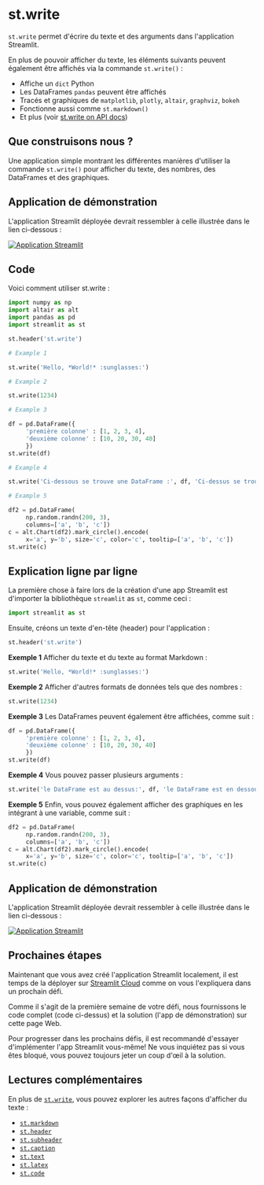 # st.write

`st.write` permet d'écrire du texte et des arguments dans l'application Streamlit.

En plus de pouvoir afficher du texte, les éléments suivants peuvent également être affichés via la commande `st.write()` :


- Affiche un `dict` Python
- Les DataFrames `pandas` peuvent être affichés
- Tracés et graphiques de `matplotlib`, `plotly`, `altair`, `graphviz`, `bokeh`
- Fonctionne aussi comme `st.markdown()`
- Et plus (voir [st.write on API docs](https://docs.streamlit.io/library/api-reference/write-magic/st.write))

## Que construisons nous ?

Une application simple montrant les différentes manières d'utiliser la commande `st.write()` pour afficher du texte, des nombres, des DataFrames et des graphiques.

## Application de démonstration

L'application Streamlit déployée devrait ressembler à celle illustrée dans le lien ci-dessous :

[![Application Streamlit](https://static.streamlit.io/badges/streamlit_badge_black_white.svg)](https://share.streamlit.io/dataprofessor/st.write/)

## Code

Voici comment utiliser st.write :

```python
import numpy as np
import altair as alt
import pandas as pd
import streamlit as st

st.header('st.write')

# Example 1

st.write('Hello, *World!* :sunglasses:')

# Example 2

st.write(1234)

# Example 3

df = pd.DataFrame({
     'première colonne' : [1, 2, 3, 4],
     'deuxième colonne' : [10, 20, 30, 40]
     })
st.write(df)

# Example 4

st.write('Ci-dessous se trouve une DataFrame :', df, 'Ci-dessus se trouve une DataFrame.')

# Example 5

df2 = pd.DataFrame(
     np.random.randn(200, 3),
     columns=['a', 'b', 'c'])
c = alt.Chart(df2).mark_circle().encode(
     x='a', y='b', size='c', color='c', tooltip=['a', 'b', 'c'])
st.write(c)
```

## Explication ligne par ligne

La première chose à faire lors de la création d'une app Streamlit est d'importer la bibliothèque `streamlit` as `st`, comme ceci :

```python
import streamlit as st
```

Ensuite, créons un texte d'en-tête (header) pour l'application :

```python
st.header('st.write')
```

**Exemple 1**
Afficher du texte et du texte au format Markdown :

```python
st.write('Hello, *World!* :sunglasses:')
```

**Exemple 2**
Afficher d'autres formats de données tels que des nombres :

```python
st.write(1234)
```

**Exemple 3**
Les DataFrames peuvent également être affichées, comme suit :

```python
df = pd.DataFrame({
     'première colonne' : [1, 2, 3, 4],
     'deuxième colonne' : [10, 20, 30, 40]
     })
st.write(df)
```

**Exemple 4**
Vous pouvez passer plusieurs arguments :

```python
st.write('le DataFrame est au dessus:', df, 'le DataFrame est en dessous.')
```

**Exemple 5**
Enfin, vous pouvez également afficher des graphiques en les intégrant à une variable, comme suit :

```python
df2 = pd.DataFrame(
     np.random.randn(200, 3),
     columns=['a', 'b', 'c'])
c = alt.Chart(df2).mark_circle().encode(
     x='a', y='b', size='c', color='c', tooltip=['a', 'b', 'c'])
st.write(c)
```

## Application de démonstration

L'application Streamlit déployée devrait ressembler à celle illustrée dans le lien ci-dessous :

[![Application Streamlit](https://static.streamlit.io/badges/streamlit_badge_black_white.svg)](https://share.streamlit.io/dataprofessor/st.write/)

## Prochaines étapes

Maintenant que vous avez créé l'application Streamlit localement, il est temps de la déployer sur [Streamlit Cloud](https://streamlit.io/cloud) comme on vous l'expliquera dans un prochain défi.

Comme il s'agit de la première semaine de votre défi, nous fournissons le code complet (code ci-dessus) et la solution (l'app de démonstration) sur cette page Web.

Pour progresser dans les prochains défis, il est recommandé d'essayer d'implémenter l'app Streamlit vous-même! Ne vous inquiétez pas si vous êtes bloqué, vous pouvez toujours jeter un coup d'œil à la solution.

## Lectures complémentaires

En plus de [`st.write`](https://docs.streamlit.io/library/api-reference/write-magic/st.write), vous pouvez explorer les autres façons d'afficher du texte :

- [`st.markdown`](https://docs.streamlit.io/library/api-reference/text/st.markdown)
- [`st.header`](https://docs.streamlit.io/library/api-reference/text/st.header)
- [`st.subheader`](https://docs.streamlit.io/library/api-reference/text/st.subheader)
- [`st.caption`](https://docs.streamlit.io/library/api-reference/text/st.caption)
- [`st.text`](https://docs.streamlit.io/library/api-reference/text/st.text)
- [`st.latex`](https://docs.streamlit.io/library/api-reference/text/st.latex)
- [`st.code`](https://docs.streamlit.io/library/api-reference/text/st.code)